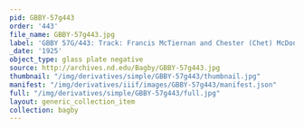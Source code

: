 ```yaml
---
pid: GBBY-57g443
order: '443'
file_name: GBBY-57g443.jpg
label: 'GBBY 57G/443: Track: Francis McTiernan and Chester (Chet) McDonald - 1925'
_date: '1925'
object_type: glass plate negative
source: http://archives.nd.edu/Bagby/GBBY-57g443.jpg
thumbnail: "/img/derivatives/simple/GBBY-57g443/thumbnail.jpg"
manifest: "/img/derivatives/iiif/images/GBBY-57g443/manifest.json"
full: "/img/derivatives/simple/GBBY-57g443/full.jpg"
layout: generic_collection_item
collection: bagby
---
```

